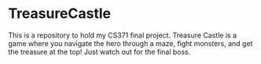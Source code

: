 TreasureCastle
==============

This is a repository to hold my CS371 final project.  Treasure Castle is a game where you navigate the hero through a maze, fight monsters, and get the treasure at the top!  Just watch out for the final boss.
